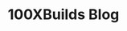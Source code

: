 ---
layout: "layouts/blog.njk"
title: "100XBuilds Blog"
des: "By fusing strategy & design we help our partners build their brands, drive business, & stand out from the noise in saturated markets! Follow our blog for the latest case studies and projects."
category: "all"
pagination:
  data: collections.blogpost
  size: 6
  alias: posts
---